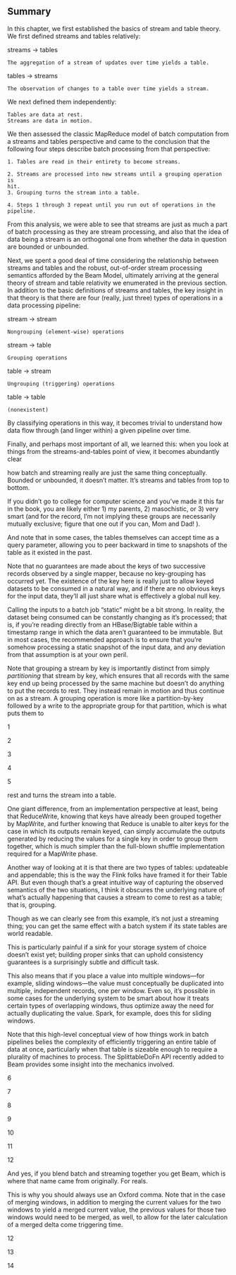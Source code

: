  ## Summary

In this chapter, we first established the basics of stream and table theory. We
first defined streams and tables relatively:

streams → tables

```
The aggregation of a stream of updates over time yields a table.
```
tables → streams

```
The observation of changes to a table over time yields a stream.
```
We next defined them independently:

```
Tables are data at rest.
Streams are data in motion.
```
We then assessed the classic MapReduce model of batch computation from a
streams and tables perspective and came to the conclusion that the following
four steps describe batch processing from that perspective:

```
1. Tables are read in their entirety to become streams.
```

```
2. Streams are processed into new streams until a grouping operation is
hit.
3. Grouping turns the stream into a table.
```
```
4. Steps 1 through 3 repeat until you run out of operations in the
pipeline.
```
From this analysis, we were able to see that streams are just as much a part of
batch processing as they are stream processing, and also that the idea of data
being a stream is an orthogonal one from whether the data in question are
bounded or unbounded.

Next, we spent a good deal of time considering the relationship between
streams and tables and the robust, out-of-order stream processing semantics
afforded by the Beam Model, ultimately arriving at the general theory of
stream and table relativity we enumerated in the previous section. In addition
to the basic definitions of streams and tables, the key insight in that theory is
that there are four (really, just three) types of operations in a data processing
pipeline:

stream → stream

```
Nongrouping (element-wise) operations
```
stream → table

```
Grouping operations
```
table → stream

```
Ungrouping (triggering) operations
```
table → table

```
(nonexistent)
```
By classifying operations in this way, it becomes trivial to understand how
data flow through (and linger within) a given pipeline over time.

Finally, and perhaps most important of all, we learned this: when you look at
things from the streams-and-tables point of view, it becomes abundantly clear


how batch and streaming really are just the same thing conceptually.
Bounded or unbounded, it doesn’t matter. It’s streams and tables from top to
bottom.

</bad-physics-jokes>

If you didn’t go to college for computer science and you’ve made it this far
in the book, you are likely either 1) my parents, 2) masochistic, or 3) very
smart (and for the record, I’m not implying these groups are necessarily
mutually exclusive; figure that one out if you can, Mom and Dad! <winky-
smiley/>).

And note that in some cases, the tables themselves can accept time as a
query parameter, allowing you to peer backward in time to snapshots of the
table as it existed in the past.

Note that no guarantees are made about the keys of two successive records
observed by a single mapper, because no key-grouping has occurred yet. The
existence of the key here is really just to allow keyed datasets to be consumed
in a natural way, and if there are no obvious keys for the input data, they’ll all
just share what is effectively a global null key.

Calling the inputs to a batch job “static” might be a bit strong. In reality, the
dataset being consumed can be constantly changing as it’s processed; that is,
if you’re reading directly from an HBase/Bigtable table within a timestamp
range in which the data aren’t guaranteed to be immutable. But in most cases,
the recommended approach is to ensure that you’re somehow processing a
static snapshot of the input data, and any deviation from that assumption is at
your own peril.

Note that grouping a stream by key is importantly distinct from simply
_partitioning_ that stream by key, which ensures that all records with the same
key end up being processed by the same machine but doesn’t do anything to
put the records to rest. They instead remain in motion and thus continue on as
a stream. A grouping operation is more like a partition-by-key followed by a
write to the appropriate group for that partition, which is what puts them to

1

2

3

4

5


rest and turns the stream into a table.

One giant difference, from an implementation perspective at least, being
that ReduceWrite, knowing that keys have already been grouped together by
MapWrite, and further knowing that Reduce is unable to alter keys for the
case in which its outputs remain keyed, can simply accumulate the outputs
generated by reducing the values for a single key in order to group them
together, which is much simpler than the full-blown shuffle implementation
required for a MapWrite phase.

Another way of looking at it is that there are two types of tables: updateable
and appendable; this is the way the Flink folks have framed it for their Table
API. But even though that’s a great intuitive way of capturing the observed
semantics of the two situations, I think it obscures the underlying nature of
what’s actually happening that causes a stream to come to rest as a table; that
is, grouping.

Though as we can clearly see from this example, it’s not just a streaming
thing; you can get the same effect with a batch system if its state tables are
world readable.

This is particularly painful if a sink for your storage system of choice
doesn’t exist yet; building proper sinks that can uphold consistency
guarantees is a surprisingly subtle and difficult task.

This also means that if you place a value into multiple windows—for
example, sliding windows—the value must conceptually be duplicated into
multiple, independent records, one per window. Even so, it’s possible in
some cases for the underlying system to be smart about how it treats certain
types of overlapping windows, thus optimize away the need for actually
duplicating the value. Spark, for example, does this for sliding windows.

Note that this high-level conceptual view of how things work in batch
pipelines belies the complexity of efficiently triggering an entire table of data
at once, particularly when that table is sizeable enough to require a plurality
of machines to process. The SplittableDoFn API recently added to Beam
provides some insight into the mechanics involved.

6

7

8

9

10

11

12


And yes, if you blend batch and streaming together you get Beam, which is
where that name came from originally. For reals.

This is why you should always use an Oxford comma.
Note that in the case of merging windows, in addition to merging the
current values for the two windows to yield a merged current value, the
previous values for those two windows would need to be merged, as well, to
allow for the later calculation of a merged delta come triggering time.

12

13

14



